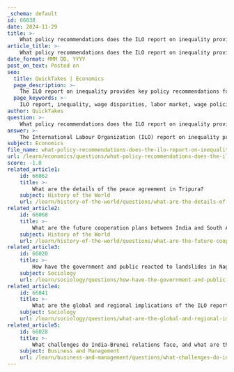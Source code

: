 ```yaml
---
_schema: default
id: 66038
date: 2024-11-29
title: >-
    What policy recommendations does the ILO report on inequality provide?
article_title: >-
    What policy recommendations does the ILO report on inequality provide?
date_format: MMM DD, YYYY
post_on_text: Posted on
seo:
  title: QuickTakes | Economics
  page_description: >-
    The ILO report on inequality provides key policy recommendations focused on addressing wage disparities, promoting equitable labor markets, enhancing social investments, and improving conditions for informal employment.
  page_keywords: >-
    ILO report, inequality, wage disparities, labor market, wage policies, inclusive growth, social investments, fiscal policies, collective bargaining, informal employment
author: QuickTakes
question: >-
    What policy recommendations does the ILO report on inequality provide?
answer: >-
    The International Labour Organization (ILO) report on inequality provides several key policy recommendations aimed at addressing persistent wage disparities and promoting a more equitable labor market. Here are the main recommendations highlighted in the report:\n\n1. **Strengthening Wage Policies**: The ILO emphasizes the need for stronger national wage policies that can help ensure fair compensation for workers across all income levels, particularly focusing on those in low-income and informal sector jobs.\n\n2. **Inclusive Economic Growth Strategies**: The report advocates for the development of national strategies that prioritize inclusive economic growth. This involves creating an environment where all workers can benefit from economic advancements, thereby reducing wage inequality.\n\n3. **Social Investments**: The ILO calls for increased social investments in education and health. This is crucial for reversing decades of under-investment in these areas, which can help improve the overall quality of the workforce and reduce income disparities.\n\n4. **Fiscal Policies**: It is recommended that fiscal policies be designed to address inequalities while avoiding exacerbating inflationary pressures. This includes measures that can help rebuild economic buffers to support living standards.\n\n5. **Collective Bargaining and Freedom of Association**: The report stresses the importance of promoting freedom of association and collective bargaining as essential tools for workers to negotiate better wages and working conditions.\n\n6. **Addressing Informal Employment**: Given that a significant portion of workers in low- and middle-income countries are self-employed and often work in the informal economy, the ILO suggests policies that can help transition these workers into formal employment, thereby improving their wage conditions.\n\nThese recommendations aim to create a more equitable global labor market and address the ongoing challenges of wage inequality, particularly in low-income countries where disparities are most pronounced.
subject: Economics
file_name: what-policy-recommendations-does-the-ilo-report-on-inequality-provide.md
url: /learn/economics/questions/what-policy-recommendations-does-the-ilo-report-on-inequality-provide
score: -1.0
related_article1:
    id: 66062
    title: >-
        What are the details of the peace agreement in Tripura?
    subject: History of the World
    url: /learn/history-of-the-world/questions/what-are-the-details-of-the-peace-agreement-in-tripura
related_article2:
    id: 66068
    title: >-
        What are the future cooperation plans between India and South Africa in naval matters?
    subject: History of the World
    url: /learn/history-of-the-world/questions/what-are-the-future-cooperation-plans-between-india-and-south-africa-in-naval-matters
related_article3:
    id: 66020
    title: >-
        How have the government and public reacted to landslides in Nagaland?
    subject: Sociology
    url: /learn/sociology/questions/how-have-the-government-and-public-reacted-to-landslides-in-nagaland
related_article4:
    id: 66041
    title: >-
        What are the global and regional implications of the ILO report on inequality?
    subject: Sociology
    url: /learn/sociology/questions/what-are-the-global-and-regional-implications-of-the-ilo-report-on-inequality
related_article5:
    id: 66028
    title: >-
        What challenges do India-Brunei relations face, and what are the future prospects?
    subject: Business and Management
    url: /learn/business-and-management/questions/what-challenges-do-indiabrunei-relations-face-and-what-are-the-future-prospects
---
```


&nbsp;
